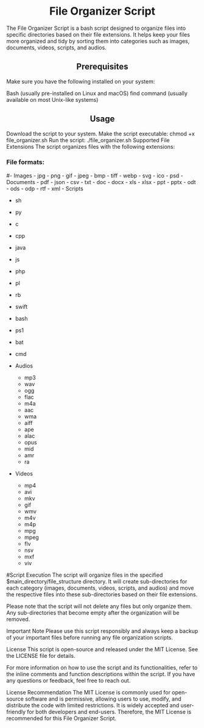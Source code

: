 <h1 align="center">File Organizer Script</h1>

The File Organizer Script is a bash script designed to organize files into specific directories based on their file extensions. It helps keep your files more organized and tidy by sorting them into categories such as images, documents, videos, scripts, and audios.

<h2 align="center">Prerequisites</h2>
Make sure you have the following installed on your system:

Bash (usually pre-installed on Linux and macOS)
find command (usually available on most Unix-like systems)
<h2 align="center">Usage</h2>
Download the script to your system.
Make the script executable: chmod +x file_organizer.sh
Run the script: ./file_organizer.sh
Supported File Extensions
The script organizes files with the following extensions:
<h3>File formats:</h3>
#- Images
  - jpg
  - png
  - gif
  - jpeg
  - bmp
  - tiff
  - webp
  - svg
  - ico
  - psd
- Documents
  - pdf
  - json
  - csv
  - txt
  - doc
  - docx
  - xls
  - xlsx
  - ppt
  - pptx
  - odt
  - ods
  - odp
  - rtf
  - xml
- Scripts

  - sh
  - py
  - c
  - cpp
  - java
  - js
  - php
  - pl
  - rb
  - swift
  - bash
  - ps1
  - bat
  - cmd
- Audios

  - mp3
  - wav
  - ogg
  - flac
  - m4a
  - aac
  - wma
  - aiff
  - ape
  - alac
  - opus
  - mid
  - amr
  - ra
- Videos

  - mp4
  - avi
  - mkv
  - gif
  - wmv
  - m4v
  - m4p
  - mpg
  - mpeg
  - flv
  - nsv
  - mxf
  - viv

#Script Execution
The script will organize files in the specified $main_directory/file_structure directory. It will create sub-directories for each category (images, documents, videos, scripts, and audios) and move the respective files into these sub-directories based on their file extensions.

Please note that the script will not delete any files but only organize them. Any sub-directories that become empty after the organization will be removed.

Important Note
Please use this script responsibly and always keep a backup of your important files before running any file organization scripts.

License
This script is open-source and released under the MIT License. See the LICENSE file for details.

For more information on how to use the script and its functionalities, refer to the inline comments and function descriptions within the script. If you have any questions or feedback, feel free to reach out.

License Recommendation
The MIT License is commonly used for open-source software and is permissive, allowing users to use, modify, and distribute the code with limited restrictions. It is widely accepted and user-friendly for both developers and end-users. Therefore, the MIT License is recommended for this File Organizer Script.
